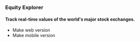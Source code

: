 ### Equity Explorer
#### Track real-time values of the world's major stock exchanges.

- Make web version
- Make mobile version

